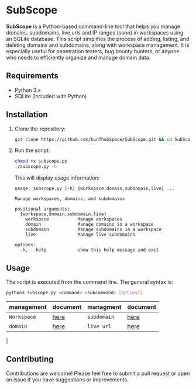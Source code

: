 # SubScope

**SubScope** is a Python-based command-line tool that helps you manage domains, subdomains, live urls and IP ranges (soon) in workspaces using an SQLite database. This script simplifies the process of adding, listing, and deleting domains and subdomains, along with workspace management. It is especially useful for penetration testers, bug bounty hunters, or anyone who needs to efficiently organize and manage domain data.

## Requirements

- Python 3.x
- SQLite (included with Python)

## Installation

1. Clone the repository:

   ```bash
   git clone https://github.com/hunThubSpace/SubScope.git && cd SubScope
   ```

2. Run the script:

    ```bash
    chmod +x subscope.py
    ./subscope.py -h
    ```

    This will display usage information:

    ```
    usage: subscope.py [-h] {workspace,domain,subdomain,live} ...

    Manage workspaces, domains, and subdomains

    positional arguments:
      {workspace,domain,subdomain,live}
        workspace           Manage workspaces
        domain              Manage domains in a workspace
        subdomain           Manage subdomains in a workspace
        live                Manage live subdomains

    options:
      -h, --help            show this help message and exit
    ```

## Usage

The script is executed from the command line. The general syntax is:

```bash
python3 subscope.py <command> <subcommand> [options]
```

| management     |  document                     | managment     | document                  |
| -------------- | ------------------------------| ------------- | ------------------------- |
| `Workspace`    | [here](docs/workspace.md)     | `subdomain`   | [here](docs/subdomain.md) |
| `domain`       | [here](docs/domain.md)        | `live url`    | [here](docs/live.md)      |
| 

## Contributing

Contributions are welcome! Please feel free to submit a pull request or open an issue if you have suggestions or improvements.
